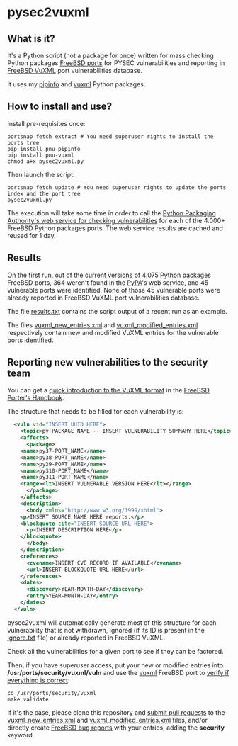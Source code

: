 # pysec2vuxml
## What is it?
It's a Python script (not a package for once) written for mass checking Python packages [FreeBSD ports](https://www.freshports.org/) for PYSEC vulnerabilities and reporting in [FreeBSD VuXML](https://www.vuxml.org/freebsd/index.html) port vulnerabilities database.

It uses my [pipinfo](https://github.com/HubTou/pipinfo) and [vuxml](https://github.com/HubTou/vuxml) Python packages.

## How to install and use?
Install pre-requisites once:
```
portsnap fetch extract # You need superuser rights to install the ports tree
pip install pnu-pipinfo
pip install pnu-vuxml
chmod a+x pysec2vuxml.py
```

Then launch the script:
```
portsnap fetch update # You need superuser rights to update the ports index and the port tree
pysec2vuxml.py
```

The execution will take some time in order to call the [Python Packaging Authority's web service for checking vulnerabilities](https://warehouse.pypa.io/api-reference/json.html#known-vulnerabilities) for each of the 4.000+ FreeBSD Python packages ports.
The web service results are cached and reused for 1 day.

## Results
On the first run, out of the current versions of 4.075 Python packages FreeBSD ports, 364 weren't found in the [PyPA](https://www.pypa.io/en/latest/)'s web service, and 45 vulnerable ports were identified.
None of those 45 vulnerable ports were already reported in FreeBSD VuXML port vulnerabilities database.

The file [results.txt](https://github.com/HubTou/pysec2vuxml/blob/main/results.txt) contains the script output of a recent run as an example.

The files [vuxml_new_entries.xml](https://github.com/HubTou/pysec2vuxml/blob/main/vuxml_new_entries.xml) and [vuxml_modified_entries.xml](https://github.com/HubTou/pysec2vuxml/blob/main/vuxml_modified_entries.xml) respectively contain new and modified VuXML entries for the vulnerable ports identified.

## Reporting new vulnerabilities to the security team
You can get a [quick introduction to the VuXML format](https://docs.freebsd.org/en/books/porters-handbook/security/#security-notify-vuxml-intro) in the [FreeBSD Porter's Handbook](https://docs.freebsd.org/en/books/porters-handbook/).

The structure that needs to be filled for each vulnerability is:
```xml
  <vuln vid="INSERT UUID HERE">
    <topic>py-PACKAGE_NAME -- INSERT VULNERABILITY SUMMARY HERE</topic>
    <affects>
      <package>
    <name>py37-PORT_NAME</name>
    <name>py38-PORT_NAME</name>
    <name>py39-PORT_NAME</name>
    <name>py310-PORT_NAME</name>
    <name>py311-PORT_NAME</name>
    <range><lt>INSERT VULNERABLE VERSION HERE</lt></range>
      </package>
    </affects>
    <description>
      <body xmlns="http://www.w3.org/1999/xhtml">
    <p>INSERT SOURCE NAME HERE reports:</p>
    <blockquote cite="INSERT SOURCE URL HERE">
      <p>INSERT DESCRIPTION HERE</p>
    </blockquote>
      </body>
    </description>
    <references>
      <cvename>INSERT CVE RECORD IF AVAILABLE</cvename>
      <url>INSERT BLOCKQUOTE URL HERE</url>
    </references>
    <dates>
      <discovery>YEAR-MONTH-DAY</discovery>
      <entry>YEAR-MONTH-DAY</entry>
    </dates>
  </vuln>
```

pysec2vuxml will automatically generate most of this structure for each vulnerability that is not withdrawn, ignored (if its ID is present in the [ignore.txt](https://github.com/HubTou/pysec2vuxml/blob/main/ignore.txt) file) or already reported in FreeBSD VuXML.

Check all the vulnerabilities for a given port to see if they can be factored.

Then, if you have superuser access, put your new or modified entries into **/usr/ports/security/vuxml/vuln** and use the [vuxml](https://www.freshports.org/security/vuxml/) FreeBSD port to [verify if everything is correct](https://docs.freebsd.org/en/books/porters-handbook/security/#security-notify-vuxml-testing):
```Shell
cd /usr/ports/security/vuxml
make validate
```

If it's the case, please clone this repository and [submit pull requests](https://docs.github.com/en/pull-requests/collaborating-with-pull-requests/proposing-changes-to-your-work-with-pull-requests/creating-a-pull-request) to the [vuxml_new_entries.xml](https://github.com/HubTou/pysec2vuxml/blob/main/vuxml_new_entries.xml) and [vuxml_modified_entries.xml](https://github.com/HubTou/pysec2vuxml/blob/main/vuxml_modified_entries.xml) files, and/or directly create [FreeBSD bug reports](https://bugs.freebsd.org/bugzilla/enter_bug.cgi?product=Ports%20%26%20Packages&component=Individual%20Port%28s%29) with your entries, adding the **security** keyword.
